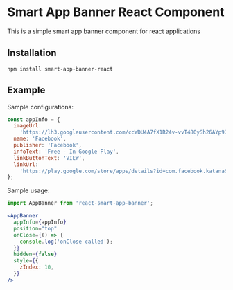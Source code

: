 # Smart App Banner React Component

This is a simple smart app banner component for react applications

## Installation

`npm install smart-app-banner-react`

## Example

Sample configurations:

```javascript
const appInfo = {
  imageUrl:
    'https://lh3.googleusercontent.com/ccWDU4A7fX1R24v-vvT480ySh26AYp97g1VrIB_FIdjRcuQB2JP2WdY7h_wVVAeSpg=s360-rw',
  name: 'Facebook',
  publisher: 'Facebook',
  infoText: 'Free - In Google Play',
  linkButtonText: 'VIEW',
  linkUrl:
    'https://play.google.com/store/apps/details?id=com.facebook.katana&hl=en',
};
```

Sample usage:

```javascript
import AppBanner from 'react-smart-app-banner';
```

```jsx
<AppBanner
  appInfo={appInfo}
  position="top"
  onClose={() => {
    console.log('onClose called');
  }}
  hidden={false}
  style={{
    zIndex: 10,
  }}
/>
```
